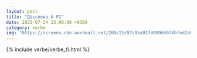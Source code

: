 ```yaml
---
layout: post
title: "Дієслово A FI"
date: 2025-07-24 15:00:00 +0300
category: verbe
img: "https://screens.cdn.wordwall.net/200/21c97c9ba91f4809b5074bfed2ab2d92_0"
---
```


{% include verbe/verbe_fi.html %}
